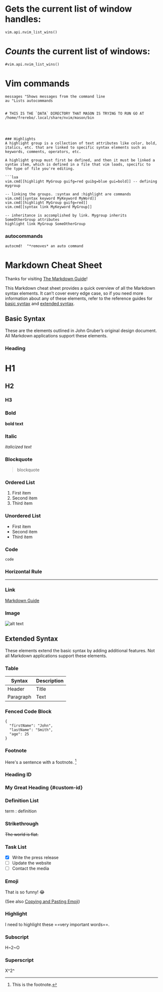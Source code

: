 




# Gets the current list of window handles:
`vim.api.nvim_list_wins()`

# *Counts* the current list of windows:
`#vim.api.nvim_list_wins()`


# Vim commands
```vim
messages "Shows messages from the command line
au "Lists autocommands


# THIS IS THE `DATA` DIRECTORY THAT MASON IS TRYING TO RUN GO AT
/home/frerebo/.local/share/nvim/mason/bin

  


### Highlights 
A highlight group is a collection of text attributes like color, bold, italics, etc. that are linked to specific syntax elements such as keywords, comments, operators, etc.

A highlight group must first be defined, and then it must be linked a syntax item, which is defined in a file that vim loads, specific to the type of file you're editing. 

```lua
vim.cmd[[highlight MyGroup guifg=red guibg=blue gui=bold]] -- defining mygroup  

-- linking the groups. :syntax and :highlight are commands
vim.cmd[[syntax keyword MyKeyword MyWord]]
vim.cmd[[highlight MyGroup guifg=red]]
vim.cmd[[syntax link MyKeyword MyGroup]]

-- inheritance is accomplished by link. Mygroup inherits SomeOtherGroup attributes
highlight link MyGroup SomeOtherGroup 
```

### autocommands ###



```vim
autocmd!  "*removes* an auto command

```



























# Markdown Cheat Sheet

Thanks for visiting [The Markdown Guide](https://www.markdownguide.org)!

This Markdown cheat sheet provides a quick overview of all the Markdown syntax elements. It can’t cover every edge case, so if you need more information about any of these elements, refer to the reference guides for [basic syntax](https://www.markdownguide.org/basic-syntax/) and [extended syntax](https://www.markdownguide.org/extended-syntax/).

## Basic Syntax

These are the elements outlined in John Gruber’s original design document. All Markdown applications support these elements.

### Heading

# H1
## H2
### H3

### Bold

**bold text**

### Italic

*italicized text*

### Blockquote

> blockquote

### Ordered List

1. First item
2. Second item
3. Third item

### Unordered List

- First item
- Second item
- Third item

### Code

`code`

### Horizontal Rule

---

### Link

[Markdown Guide](https://www.markdownguide.org)

### Image

![alt text](https://www.markdownguide.org/assets/images/tux.png)

## Extended Syntax

These elements extend the basic syntax by adding additional features. Not all Markdown applications support these elements.

### Table

| Syntax | Description |
| ----------- | ----------- |
| Header | Title |
| Paragraph | Text |

### Fenced Code Block

```
{
  "firstName": "John",
  "lastName": "Smith",
  "age": 25
}
```

### Footnote

Here's a sentence with a footnote. [^1]

[^1]: This is the footnote.

### Heading ID

### My Great Heading {#custom-id}

### Definition List

term
: definition

### Strikethrough

~~The world is flat.~~

### Task List

- [x] Write the press release
- [ ] Update the website
- [ ] Contact the media

### Emoji

That is so funny! :joy:

(See also [Copying and Pasting Emoji](https://www.markdownguide.org/extended-syntax/#copying-and-pasting-emoji))

### Highlight

I need to highlight these ==very important words==.

### Subscript

H~2~O

### Superscript

X^2^
